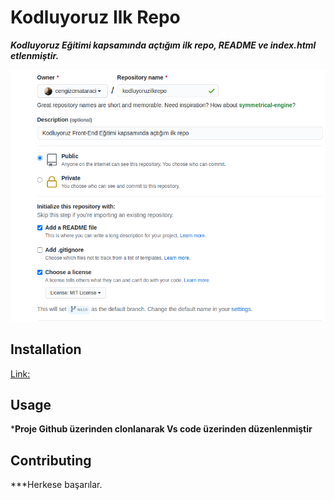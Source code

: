 # Kodluyoruz Ilk Repo

***Kodluyoruz Eğitimi kapsamında açtığım ilk repo, README ve index.html etlenmiştir.***

![ilk repo fotograf yükleme](https://raw.githubusercontent.com/Kodluyoruz/taskforce/main/git/odev1/figures/github.png)


## Installation


[Link:](https://github.com/ibrahimhalilsoydan/kodluyoruzilkrepo.git)

## Usage
***Proje Github üzerinden clonlanarak Vs code üzerinden düzenlenmiştir**

## Contributing

 ***Herkese başarılar.